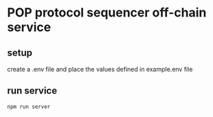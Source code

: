 # POP protocol sequencer off-chain service

## setup

create a .env file and place the values defined in example.env file

## run service

`npm run server`
